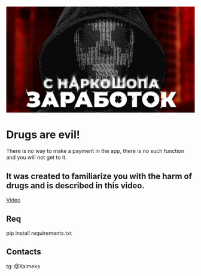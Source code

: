 ![Image](narkoshop.jpg)
# Drugs are evil!
There is no way to make a payment in the app, there is no such function and you will not get to it.
## It was created to familiarize you with the harm of drugs and is described in this video.
[Video]()
## Req
pip install requirements.txt
## Contacts 
tg: @Xaimeks
